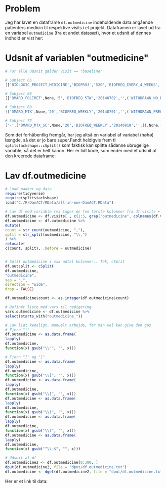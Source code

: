 # Problem

Jeg har lavet en dataframe `df.outmedicine` indeholdende data angående patienters medicin til respektive visits i et projekt. Dataframen er lavet ud fra en variabel `outmedicine` (fra et andet datasæt), hvor et udsnit af dennes indhold er vist her:

# Udsnit af variablen "outmedicine"
```R
# For alle udsnit gælder visit == "baseline"

# Subject 65
[['BIOLOGIC_PROJECT_MEDICINE','BIOPROJ','520','BIOFREQ_EVERY_4_WEEKS','20140918','',('WITHDRAWN_PROJECTPARTICIPATION',),None,('RADS_ALL1_RESEARCH_PROJECT',),1,1,0,'danbioordination.2015-01-29.4833204617'],'-','-']

# Subject 66
[['DMARD_FOLIMET',None,'5','BIOFREQ_5TW','20140702','',('WITHDRAWN_NO_EFFECT',),1,(),None,None,None,'danbioordination.2014-07-02.7827534775'],['DMARD_MTX',None,'25','BIOFREQ_WEEKLY','20140702','',('WITHDRAWN_ADVERSE_EVENTS',),2,(),None,None,None,'danbioordination.2014-07-02.6681206944'],['BIOLOGIC_PROJECT_MEDICINE','BIOPROJ','480','BIOFREQ_EVERY_1_MONTHS','20141001','',('WITHDRAWN_PROJECTPARTICIPATION',),None,('RESEARCH_PROJECT',),1,1,0,'danbioordination.2014-10-01.2598184359'],'-','-','-','-','-']

# Subject 68
[['DMARD_MTX',None,'20','BIOFREQ_WEEKLY','20140701','',('WITHDRAWN_PREGNANCYWANTED',),None,(),None,None,None,'danbioordination.2014-07-29.6393953637'],['BIOLOGIC_PROJECT_MEDICINE','BIOPROJ','460','','20140930','',('WITHDRAWN_PROJECTPARTICIPATION',),None,('RESEARCH_PROJECT',),1,1,0,'danbioordination.2014-09-30.0113759995'],'-','-']

# Subject 72
['-',['DMARD_MTX_SC',None,'20','BIOFREQ_WEEKLY','20140818','',(),None,(),None,None,None,'danbioordination.2014-08-18.6050791266'],['DMARD_FOLIMET',None,'15','BIOFREQ_WEEKLY','20140818','',(),None,(),None,None,None,'danbioordination.2014-08-18.6541013988'],['BIOLOGIC_PROJECT_MEDICINE','BIOPROJ','670','BIOFREQ_EVERY_4_WEEKS','20141020','',('WITHDRAWN_ADVERSE_EVENTS',),2,('RESEARCH_PROJECT',),1,1,0,'danbioordination.2014-10-27.1546554110'],'-','-','-','-']
```
Som det forhåbentlig fremgår, har jeg altså en variabel af variabel (høhø) længde, så det er jo bare super.Fandt heldigvis frem til `splitstackshape::cSplit()` som faktisk kan splitte sådanne ubrugelige variable, så det er helt kanon. Her er lidt kode, som ender med et udsnit af den kreerede dataframe:
# Lav df.outmedicine

```R
# Load pakker og data
require(tidyverse)
require(splitstackshape)
load("C:/R/DanACT/RData/all-in-one-DanACT.RData")

# Lav df med variable (vi tager de fem første kolonner fra df.visits + outmedicine)
df.outmedicine <- df.visits[ , c(1:5, grep("outmedicine", colnames(df.visits)))]
df.outmedicine <- df.outmedicine %>%
mutate(
count = str_count(outmedicine, ","),
split = str_split(outmedicine, "\\,")
) %>%
relocate(
c(count, split), .before = outmedicine)


# Split outmedicine i xxx antal kolonner.. Tak, cSplit
df.outsplit <- cSplit(
df.outmedicine,
"outmedicine",
sep = ",",
direction = "wide",
drop = FALSE)

df.outmedicine$count <- as.integer(df.outmedicine$count)

# Definér liste med vars til redigering
vars.outmedicine <- df.outmedicine %>%
select(starts_with("outmedicine_"))

# Lav lidt kedeligt, manuelt arbejde, før man vel kan give den gas
# Fjern "'"
df.outmedicine <- as.data.frame(
lapply(
df.outmedicine,
function(x) gsub("\\'", "", x)))

# Fjern "[" og "]"
df.outmedicine <- as.data.frame(
lapply(
df.outmedicine,
function(x) gsub("\\[", "", x)))
df.outmedicine <- as.data.frame(
lapply(
df.outmedicine,
function(x) gsub("\\]", "", x)))
df.outmedicine <- as.data.frame(
lapply(
df.outmedicine,
function(x) gsub("\\(", "", x)))
df.outmedicine <- as.data.frame(
lapply(
df.outmedicine,
function(x) gsub("\\)", "", x)))
df.outmedicine <- as.data.frame(
lapply(
df.outmedicine,
function(x) gsub("^\\-$", "", x)))

# Udsnit af df
df.outmedicine2 <- df.outmedicine[0:300, ]
dput(df.outmedicine2, file = "dput/df.outmedicine.txt")
df.outmedicine <- dget(df.outmedicine2, file = "dput/df.outmedicine.txt")
```
Her er et link til data:
